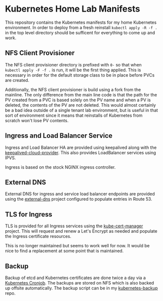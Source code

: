 # Kubernetes Home Lab Manifests

This repository contains the Kubernetes manifests for my home Kubernetes
environment.  In order to deploy from a fresh reinstall `kubectl apply -R -f .`
in the top level directory should be sufficent for everything to come up and
work.

## NFS Client Provisioner

The NFS client provisioner directory is prefixed with `0-` so that when
`kubectl apply -F -f .` is run, it will be the first thing applied.  This is
necessary in order for the default storage class to be in place before PVCs are
created.

Additionally, the NFS client provisioner is build using a fork from the
mainline.  The only difference from the main line code is that the path for the
PV created from a PVC is based solely on the PV name and when a PV is deleted,
the contents of the PV are not deleted.  This would almost certainly be a bad
idea outside of a single tenant lab environment, but is useful in that sort of
environment since it means that reinstalls of Kubernetes from scratch won't
lose PV contents.

## Ingress and Load Balancer Service

Ingress and Load Balancer HA are provided using keepalived along with the
[keepalived-cloud-provider](https://github.com/munnerz/keepalived-cloud-provider).
This also provides LoadBalancer services using IPVS.

Ingress is based on the stock NGINX ingress controller.

## External DNS

External DNS for ingress and service load balancer endpoints are provided using
the [external-dns](https://github.com/kubernetes-incubator/external-dns)
project configured to populate entries in Route 53.

## TLS for Ingress

TLS is provided for all Ingress services using the
[kube-cert-manager](https://github.com/PalmStoneGames/kube-cert-manager)
project.  This will request and renew a Let's Encrypt as needed and populate
the Ingress certificate resources.

This is no longer maintained but seems to work well for now.  It would
be nice to find a replacement at some point that is maintained.

## Backup

Backup of etcd and Kubernetes certificates are done twice a day via a
[Kubernetes
Cronjob](https://github.com/claytononeill/kubernetes-config/blob/master/cluster-backup.yaml).
The backups are stored on NFS which is also backed up offsite automatically.
The backup script can be in my
[kubernetes-backup](https://github.com/claytononeill/kubernetes-backup) repo.
